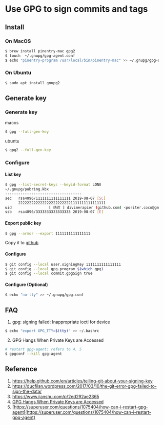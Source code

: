 # Use GPG to sign commits and tags

## Install

### On MacOS

``` sh
$ brew install pinentry-mac gpg2
$ touch  ~/.gnupg/gpg-agent.conf
$ echo "pinentry-program /usr/local/bin/pinentry-mac" >> ~/.gnupg/gpg-agent.conf
```

### On Ubuntu

``` bash
$ sudo apt install gnupg2
```

## Generate key

### Generate key

macos

``` sh
$ gpg --full-gen-key
```

ubuntu

``` bash
$ gpg2 --full-gen-key
```

### Configure 

#### List key

``` sh
$ gpg --list-secret-keys --keyid-format LONG
~/.gnupg/pubring.kbx
-----------------------------------
sec   rsa4096/1111111111111111 2019-08-07 [SC]
      2222222222222222222222221111111111111111
uid                 [ 绝对 ] divinerapier (github.com) <poriter.coco@gmail.com>
ssb   rsa4096/3333333333333333 2019-08-07 [E]
```

#### Export public key

``` sh
$ gpg --armor --export 1111111111111111
```

Copy it to [github](https://github.com/settings/keys)

#### Configure

``` sh
$ git config --local user.signingKey 1111111111111111
$ git config --local gpg.program $(which gpg)
$ git config --local commit.gpgSign true
```

#### Configure (Optional)

``` sh
$ echo "no-tty" >> ~/.gnupg/gpg.conf
```

## FAQ

1. gpg: signing failed: Inappropriate ioctl for device

``` bash
$ echo "export GPG_TTY=$(tty)" >> ~/.bashrc
```

2. GPG Hangs When Private Keys are Accessed

``` bash
# restart gpg-agent: refers to 4, 5
$ gpgconf --kill gpg-agent
```

## Reference

1. https://help.github.com/en/articles/telling-git-about-your-signing-key   
2. https://ducfilan.wordpress.com/2017/03/10/the-git-error-gpg-failed-to-sign-the-data/
3. https://www.jianshu.com/p/2ed292ae2365
4. [GPG Hangs When Private Keys are Accessed](https://unix.stackexchange.com/questions/382279/gpg-hangs-when-private-keys-are-accessed)
5. [https://superuser.com/questions/1075404/how-can-i-restart-gpg-agent](https://superuser.com/questions/1075404/how-can-i-restart-gpg-agent)
